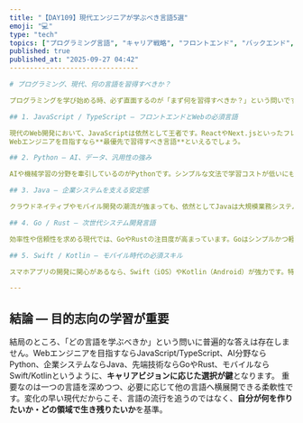 ```yaml
---
title: "【DAY109】現代エンジニアが学ぶべき言語5選"
emoji: "💻"
type: "tech"
topics: ["プログラミング言語", "キャリア戦略", "フロントエンド", "バックエンド", "AI・データ"]
published: true
published_at: "2025-09-27 04:42"
--------------------------------

# プログラミング、現代、何の言語を習得すべきか？

プログラミングを学び始める時、必ず直面するのが「まず何を習得すべきか？」という問いです。2025年の現代においては、ただ人気のある言語を学ぶだけでは不十分であり、**自分のキャリア目標や開発領域に合致する選択**が求められます。ここでは、主要なプログラミング言語を俯瞰しつつ、その習得価値を整理してみます。

## 1. JavaScript / TypeScript ― フロントエンドとWebの必須言語

現代のWeb開発において、JavaScriptは依然として王者です。ReactやNext.jsといったフレームワークを支える基盤であり、ユーザー体験を直接操作できる言語です。さらに、大規模開発では型安全性を高めるTypeScriptがデファクトスタンダードになっています。
Webエンジニアを目指すなら**最優先で習得すべき言語**といえるでしょう。

## 2. Python ― AI、データ、汎用性の強み

AIや機械学習の分野を牽引しているのがPythonです。シンプルな文法で学習コストが低いにも関わらず、TensorFlowやPyTorchといった強力なライブラリを持ち、研究から実務まで広く使われています。データ分析や自動化にも強いため、**AI時代の汎用ツール**として価値が高まっています。

## 3. Java ― 企業システムを支える安定感

クラウドネイティブやモバイル開発の潮流が強まっても、依然としてJavaは大規模業務システムの中心です。Spring Bootによるバックエンド開発、Androidアプリ開発など用途は広く、特にエンタープライズ領域での需要は根強いです。**長期的な雇用や企業システムでのキャリア**を重視する人には外せない選択肢でしょう。

## 4. Go / Rust ― 次世代システム開発言語

効率性や信頼性を求める現代では、GoやRustの注目度が高まっています。Goはシンプルかつ軽量でクラウドインフラやマイクロサービスに強く、GoogleやDockerなどで実用化されています。一方Rustはメモリ安全性と高性能を両立させ、WebAssemblyやシステム開発の分野で躍進中です。**先端的な技術に携わりたい人向けの言語**です。

## 5. Swift / Kotlin ― モバイル時代の必須スキル

スマホアプリの開発に関心があるなら、Swift（iOS）やKotlin（Android）が強力です。特にKotlinはJava資産を活かしつつモダンな記法を実現し、Google公式推奨言語でもあります。SwiftはAppleエコシステムとの親和性が高く、Mac・iPhone市場をターゲットにするなら必須です。**モバイル領域の専門性**を築くなら避けて通れません。

---
```


## 結論 ― 目的志向の学習が重要

結局のところ、「どの言語を学ぶべきか」という問いに普遍的な答えは存在しません。Webエンジニアを目指すならJavaScript/TypeScript、AI分野ならPython、企業システムならJava、先端技術ならGoやRust、モバイルならSwift/Kotlinというように、**キャリアビジョンに応じた選択が鍵**となります。
重要なのは一つの言語を深めつつ、必要に応じて他の言語へ横展開できる柔軟性です。変化の早い現代だからこそ、言語の流行を追うのではなく、**自分が何を作りたいか・どの領域で生き残りたいか**を基準。
